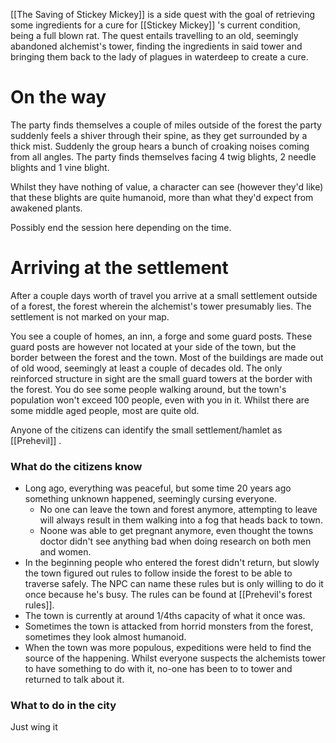 [[The Saving of Stickey Mickey]] is a side quest with the goal of retrieving some ingredients for a cure for [[Stickey Mickey]] 's current condition, being a full blown rat. The quest entails travelling to an old, seemingly abandoned alchemist's tower, finding the ingredients in said tower and bringing them back to the lady of plagues in waterdeep to create a cure. 


# On the way
The party finds themselves a couple of miles outside of the forest the party suddenly feels a shiver through their spine, as they get surrounded by a thick mist. Suddenly the group hears a bunch of croaking noises coming from all angles. The party finds themselves facing 4 twig blights, 2 needle blights and 1 vine blight.

Whilst they have nothing of value, a character can see (however they'd like) that these blights are quite humanoid, more than what they'd expect from awakened plants. 



Possibly end the session here depending on the time. 


# Arriving at the settlement
After a couple days worth of travel you arrive at a small settlement outside of a forest, the forest wherein the alchemist's tower presumably lies. The settlement is not marked on your map. 

You see a couple of homes, an inn, a forge and some guard posts. These guard posts are however not located at your side of the town, but the border between the forest and the town. 
Most of the buildings are made out of old wood, seemingly at least a couple of decades old. The only reinforced structure in sight are the small guard towers at the border with the forest. 
You do see some people walking around, but the town's population won't exceed 100 people, even with you in it. Whilst there are some middle aged people, most are quite old. 

Anyone of the citizens can identify the small settlement/hamlet as [[Prehevil]] .


### What do the citizens know
* Long ago, everything was peaceful, but some time 20 years ago something unknown happened, seemingly cursing everyone. 
	* No one can leave the town and forest anymore, attempting to leave will always result in them walking into a fog that heads back to town.
	* Noone was able to get pregnant anymore, even thought the towns doctor didn't see anything bad when doing research on both men and women. 
* In the beginning people who entered the forest didn't return, but slowly the town figured out rules to follow inside the forest to be able to traverse safely. The NPC can name these rules but is only willing to do it once because he's busy. The rules can be found at [[Prehevil's forest rules]].
* The town is currently at around 1/4ths capacity of what it once was. 
* Sometimes the town is attacked from horrid monsters from the forest, sometimes they look almost humanoid. 
* When the town was more populous, expeditions were held to find the source of the happening. Whilst everyone suspects the alchemists tower to have something to do with it, no-one has been to to tower and returned to talk about it.


### What to do in the city
Just wing it